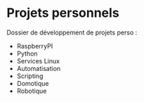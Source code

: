 # Projets personnels 

Dossier de développement de projets perso :

- RaspberryPI
- Python
- Services Linux
- Automatisation
- Scripting
- Domotique
- Robotique
